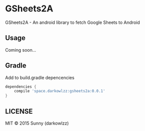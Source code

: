 # GSheets2A

GSheets2A - An android library to fetch Google Sheets to Android

## Usage

Coming soon...

## Gradle

Add to build.gradle depencencies

```groovy
dependencies {
    compile 'space.darkowlzz:gsheets2a:0.0.1'
}
```

## LICENSE

MIT &copy; 2015 Sunny (darkowlzz)
